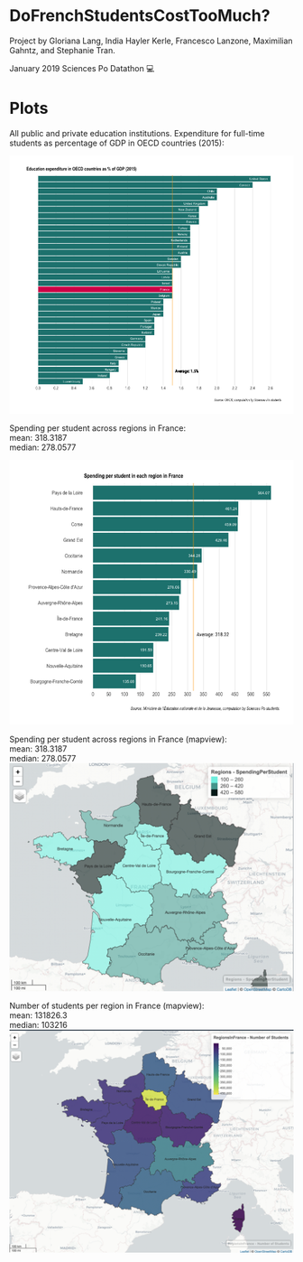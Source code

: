 # DoFrenchStudentsCostTooMuch?

Project by Gloriana Lang, India Hayler Kerle, Francesco Lanzone, Maximilian Gahntz, and Stephanie Tran. 

January 2019 Sciences Po Datathon 💻

# Plots
All public and private education institutions. Expenditure for full-time students as percentage of GDP in OECD countries (2015):<br/>

![Plot](https://github.com/transteph/DoFrenchStudentsCostTooMuch/blob/master/oecdEdu.png?raw=true "Education expenditure in OECD countries as % of GDP (2015)")

Spending per student across regions in France:<br/>
mean:   318.3187<br/>
median: 278.0577<br/>

![Plot](https://github.com/transteph/DoFrenchStudentsCostTooMuch/blob/master/frRegionsSpendingPerStudent.png?raw=true "Spending per student in each region in France")

Spending per student across regions in France (mapview):<br/>
mean:   318.3187<br/>
median: 278.0577<br/>
![Plot](https://github.com/transteph/DoFrenchStudentsCostTooMuch/blob/master/mapSpend.png?raw=true "Spending per student in each region in France (mapview)")

Number of students per region in France (mapview):<br/>
mean:   131826.3<br/>
median: 103216<br/>
![Plot](https://github.com/transteph/DoFrenchStudentsCostTooMuch/blob/master/mapStudents.png?raw=true "Number of students per region in France")

